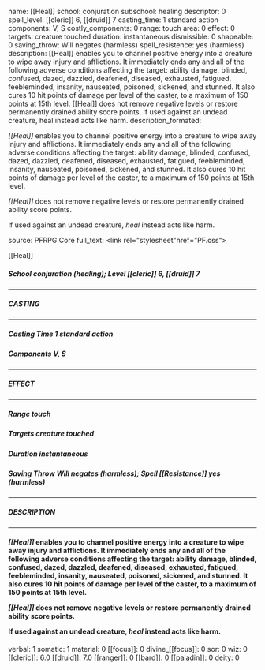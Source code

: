 name: [[Heal]]
school: conjuration
subschool: healing
descriptor: 0
spell_level: [[cleric]] 6, [[druid]] 7
casting_time: 1 standard action
components: V, S
costly_components: 0
range: touch
area: 0
effect: 0
targets: creature touched
duration: instantaneous
dismissible: 0
shapeable: 0
saving_throw: Will negates (harmless)
spell_resistence: yes (harmless)
description: [[Heal]] enables you to channel positive energy into a creature to wipe away injury and afflictions. It immediately ends any and all of the following adverse conditions affecting the target: ability damage, blinded, confused, dazed, dazzled, deafened, diseased, exhausted, fatigued, feebleminded, insanity, nauseated, poisoned, sickened, and stunned. It also cures 10 hit points of damage per level of the caster, to a maximum of 150 points at 15th level.  [[Heal]] does not remove negative levels or restore permanently drained ability score points.  If used against an undead creature, heal instead acts like harm.
description_formated: <p><i>[[Heal]]</i> enables you to channel positive energy into a creature to wipe away injury and afflictions. It immediately ends any and all of the following adverse conditions affecting the target: ability damage, blinded, confused, dazed, dazzled, deafened, diseased, exhausted, fatigued, feebleminded, insanity, nauseated, poisoned, sickened, and stunned. It also cures 10 hit points of damage per level of the caster, to a maximum of 150 points at 15th level.</p><p><i>[[Heal]]</i> does not remove negative levels or restore permanently drained ability score points.</p><p>If used against an undead creature, <i>heal</i> instead acts like harm.</p>
source: PFRPG Core
full_text: <link rel="stylesheet"href="PF.css"><div class="heading"><p class="alignleft">[[Heal]]</p><div style="clear: both;"></div></div><div><h5><b>School </b>conjuration (healing); <b>Level </b>[[cleric]] 6, [[druid]] 7</h5></div><hr/><div><h5><b>CASTING</b></h5></div><hr/><div><h5><b>Casting Time </b>1 standard action</h5><h5><b>Components </b>V, S</h5></div><hr/><div><h5><b>EFFECT</b></h5></div><hr/><div><h5><b>Range </b>touch</h5><h5><b>Targets </b>creature touched</h5><h5><b>Duration </b>instantaneous</h5><h5><b>Saving Throw </b>Will negates (harmless); <b>Spell [[Resistance]] </b>yes (harmless)</h5></div><hr/><div><h5><b>DESCRIPTION</b></h5></div><hr/><div><h4><p><i>[[Heal]]</i> enables you to channel positive energy into a creature to wipe away injury and afflictions. It immediately ends any and all of the following adverse conditions affecting the target: ability damage, blinded, confused, dazed, dazzled, deafened, diseased, exhausted, fatigued, feebleminded, insanity, nauseated, poisoned, sickened, and stunned. It also cures 10 hit points of damage per level of the caster, to a maximum of 150 points at 15th level.</p><p><i>[[Heal]]</i> does not remove negative levels or restore permanently drained ability score points.</p><p>If used against an undead creature, <i>heal</i> instead acts like harm.</p></h4></div>
verbal: 1
somatic: 1
material: 0
[[focus]]: 0
divine_[[focus]]: 0
sor: 0
wiz: 0
[[cleric]]: 6.0
[[druid]]: 7.0
[[ranger]]: 0
[[bard]]: 0
[[paladin]]: 0
deity: 0
